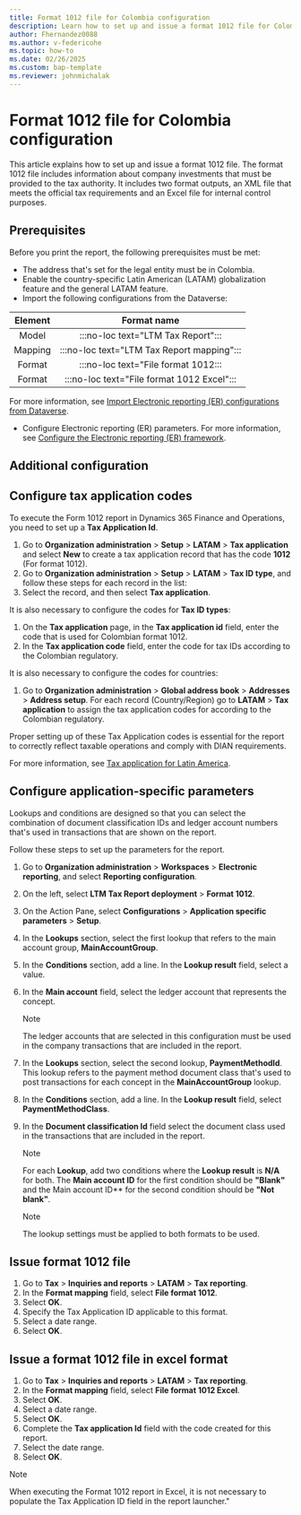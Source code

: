 ```yaml
---
title: Format 1012 file for Colombia configuration
description: Learn how to set up and issue a format 1012 file for Colombia, including an outline on configuring application-specific parameters.
author: Fhernandez0088
ms.author: v-federicohe
ms.topic: how-to
ms.date: 02/26/2025
ms.custom: bap-template
ms.reviewer: johnmichalak
---
```


# Format 1012 file for Colombia configuration

This article explains how to set up and issue a format 1012 file. The format 1012 file includes information about company investments that must be provided to the tax authority. It includes two format outputs, an XML file that meets the official tax requirements and an Excel file for internal control purposes.

## Prerequisites

Before you print the report, the following prerequisites must be met:

- The address that's set for the legal entity must be in Colombia.
- Enable the country-specific Latin American (LATAM) globalization feature and the general LATAM feature.
- Import the following configurations from the Dataverse:

| Element |                    Format name                    |
|:-------:|:-------------------------------------------------:|
| Model   |:::no-loc text="LTM Tax Report":::                 |
| Mapping | :::no-loc text="LTM Tax Report mapping":::|
| Format  | :::no-loc text="File format 1012:::      |
| Format  | :::no-loc text="File format 1012 Excel":::  |

For more information, see [Import Electronic reporting (ER) configurations from Dataverse](../global/workspace/gsw-import-er-config-dataverse.md).

- Configure Electronic reporting (ER) parameters. For more information, see [Configure the Electronic reporting (ER) framework](../../../fin-ops-core/dev-itpro/analytics/electronic-reporting-er-configure-parameters.md).

## Additional configuration

## Configure tax application codes

To execute the Form 1012 report in Dynamics 365 Finance and Operations, you need to set up a **Tax Application Id**.

1. Go to **Organization administration** \> **Setup** \> **LATAM** \> **Tax application** and select **New** to create a tax application record that has the code **1012** (For format 1012). 
1. Go to **Organization administration** \> **Setup** \> **LATAM** \> **Tax ID type**, and follow these steps for each record in the list:
1. Select the record, and then select **Tax application**.

It is also necessary to configure the codes for **Tax ID types**:

1. On the **Tax application** page, in the **Tax application id** field, enter the code that is used for Colombian format 1012.
1. In the **Tax application code** field, enter the code for tax IDs according to the Colombian regulatory.

It is also necessary to configure the codes for countries:

1. Go to **Organization administration** \> **Global address book** \> **Addresses** \> **Address setup**. For each record (Country/Region) go to **LATAM** \> **Tax application** to assign the tax application codes for according to the Colombian regulatory.

Proper setting up of these Tax Application codes is essential for the report to correctly reflect taxable operations and comply with DIAN requirements.

For more information, see [Tax application for Latin America](../ltm-core-tax-application.md).

## Configure application-specific parameters

Lookups and conditions are designed so that you can select the combination of document classification IDs and ledger account numbers that's used in transactions that are shown on the report.

Follow these steps to set up the parameters for the report.

1. Go to **Organization administration** \> **Workspaces** \> **Electronic reporting**, and select **Reporting configuration**.
2. On the left, select **LTM Tax Report deployment** \> **Format 1012**.
3. On the Action Pane, select **Configurations** \> **Application specific parameters** \> **Setup**.
4. In the **Lookups** section, select the first lookup that refers to the main account group, **MainAccountGroup**.
5. In the **Conditions** section, add a line. In the **Lookup result** field, select a value.
6. In the **Main account** field, select the ledger account that represents the concept.

    > [!NOTE]
    > The ledger accounts that are selected in this configuration must be used in the company transactions that are included in the report.

8. In the **Lookups** section, select the second lookup, **PaymentMethodId**. This lookup refers to the payment method document class that's used to post transactions for each concept in the **MainAccountGroup** lookup.
9. In the **Conditions** section, add a line. In the **Lookup result** field, select **PaymentMethodClass**.
10. In the **Document classification Id** field select the document class used in the transactions that are included in the report.

    > [!NOTE]
    > For each **Lookup**, add two conditions where the **Lookup result** is **N/A** for both. The **Main account ID** for the first condition should be **"Blank"** and the Main account ID** for the second condition should be **"Not blank"**. 

    > [!NOTE]
    > The lookup settings must be applied to both formats to be used.

## Issue format 1012 file

1. Go to **Tax** \> **Inquiries and reports** \> **LATAM** \> **Tax reporting**.
2. In the **Format mapping** field, select **File format 1012**.
3. Select **OK**.
4. Specify the Tax Application ID applicable to this format.
5. Select a date range.
6. Select **OK**.

## Issue a format 1012 file in excel format
1. Go to **Tax** \> **Inquiries and reports** \> **LATAM** \> **Tax reporting**.
2. In the **Format mapping** field, select **File format 1012 Excel**.
3. Select **OK**.
4. Select a date range.
5. Select **OK**.
6. Complete the **Tax application Id** field with the code created for this report.
7. Select the date range. 
8. Select **OK**.

> [!NOTE]
> When executing the Format 1012 report in Excel, it is not necessary to populate the Tax Application ID field in the report launcher."

